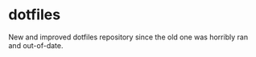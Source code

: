 # dotfiles
New and improved dotfiles repository since the old one was horribly ran and out-of-date.
